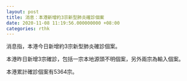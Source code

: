 ```yaml
---
layout: post
title: 消息：本港新增約3宗新型肺炎確診個案
date: 2020-11-08 11:19:56.000000000 +08:00
categories: rthk
---
```


消息指，本港今日新增約3宗新型肺炎確診個案。

本港昨日新增3宗確診，包括一宗本地源頭不明個案，另外兩宗為輸入個案。

本港累計確診個案有5364宗。
